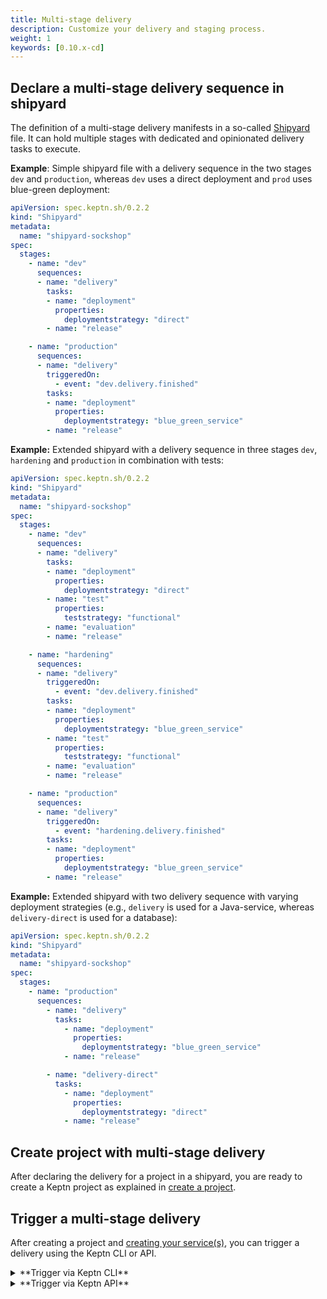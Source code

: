 ```yaml
---
title: Multi-stage delivery
description: Customize your delivery and staging process.
weight: 1
keywords: [0.10.x-cd]
---
```




## Declare a multi-stage delivery sequence in shipyard

The definition of a multi-stage delivery manifests in a so-called [Shipyard](../../manage/shipyard) file. It can hold multiple stages with dedicated and opinionated delivery tasks to execute.

**Example**: Simple shipyard file with a delivery sequence in the two stages `dev` and `production`, whereas `dev` uses a direct deployment and `prod` uses blue-green deployment:

```yaml
apiVersion: spec.keptn.sh/0.2.2
kind: "Shipyard"
metadata:
  name: "shipyard-sockshop"
spec:
  stages:
    - name: "dev"
      sequences:
      - name: "delivery"
        tasks: 
        - name: "deployment"
          properties:
            deploymentstrategy: "direct"
        - name: "release"

    - name: "production"
      sequences:
      - name: "delivery"
        triggeredOn:
          - event: "dev.delivery.finished"
        tasks: 
        - name: "deployment"
          properties:
            deploymentstrategy: "blue_green_service"
        - name: "release"
```

**Example:** Extended shipyard with a delivery sequence in three stages `dev`, `hardening` and `production` in combination with tests:

```yaml
apiVersion: spec.keptn.sh/0.2.2
kind: "Shipyard"
metadata:
  name: "shipyard-sockshop"
spec:
  stages:
    - name: "dev"
      sequences:
      - name: "delivery"
        tasks: 
        - name: "deployment"
          properties:
            deploymentstrategy: "direct"
        - name: "test"
          properties:
            teststrategy: "functional"
        - name: "evaluation"
        - name: "release"

    - name: "hardening"
      sequences:
      - name: "delivery"
        triggeredOn:
          - event: "dev.delivery.finished"
        tasks: 
        - name: "deployment"
          properties:
            deploymentstrategy: "blue_green_service"
        - name: "test"
          properties:
            teststrategy: "functional"
        - name: "evaluation"
        - name: "release"

    - name: "production"
      sequences:
      - name: "delivery"
        triggeredOn:
          - event: "hardening.delivery.finished"
        tasks: 
        - name: "deployment"
          properties:
            deploymentstrategy: "blue_green_service"
        - name: "release"
```

**Example:** Extended shipyard with two delivery sequence with varying deployment strategies (e.g., `delivery` is used for a Java-service, whereas `delivery-direct` is used for a database):

```yaml
apiVersion: spec.keptn.sh/0.2.2
kind: "Shipyard"
metadata:
  name: "shipyard-sockshop"
spec:
  stages:
    - name: "production"
      sequences:
        - name: "delivery"
          tasks:
            - name: "deployment"
              properties:
                deploymentstrategy: "blue_green_service"
            - name: "release"

        - name: "delivery-direct"
          tasks:
            - name: "deployment"
              properties:
                deploymentstrategy: "direct"
            - name: "release"
```


## Create project with multi-stage delivery

After declaring the delivery for a project in a shipyard, you are ready to create a Keptn project as explained in [create a project](../../manage/project/#create-a-project).

## Trigger a multi-stage delivery

After creating a project and [creating your service(s)](../../manage/service), you can trigger a delivery using the Keptn CLI or API.

<details><summary>**Trigger via Keptn CLI**</summary>
<p>

* Use the command [keptn trigger delivery](../../reference/cli/commands/keptn_trigger_delivery/):

```
keptn trigger delivery --project=$PROJECTNAME --service=$SERVICENAME --image=$IMAGE --tag=$TAG
```

</p>
</details>

<details><summary>**Trigger via Keptn API**</summary>
<p>

* Specify a valid Keptn CloudEvent of type `sh.keptn.event.[STAGENAME].delivery.triggered` and store it as JSON file, e.g., `trigger_delivery.json`

```json
{
  "contenttype": "application/json",
  "data": {
    "project": "[PROJECTNAME]",
    "service": "[SERVICENAME]",
    "stage": "[STAGENAME]",
    "configurationChange": {
      "values": {
        "image": "keptn-examples/carts:0.11.3"
      }
    }
  },
  "source": "https://github.com/keptn/keptn/cli",
  "specversion": "1.0",
  "type": "sh.keptn.event.[STAGENAME].delivery.triggered"
}
```

* Trigger a delivery with a POST request on `/event`:

```console
curl -X POST "${KEPTN_ENDPOINT}/v1/event" \
-H "accept: application/json; charset=utf-8" \
-H "x-token: ${KEPTN_API_TOKEN}" \
-H "Content-Type: application/json; charset=utf-8" \
-d @./trigger_delivery.json
```

</p>
</details>




